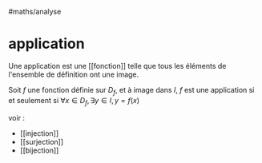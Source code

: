 #maths/analyse
# application
Une application est une [[fonction]] telle que tous les éléments de l'ensemble de définition ont une image.

Soit $f$ une fonction définie sur $D_f$, et à image dans $I$, $f$ est une application si et seulement si $\forall x\in D_f, \exists y\in I, y = f(x)$

voir :
 - [[injection]]
 - [[surjection]]
 - [[bijection]]